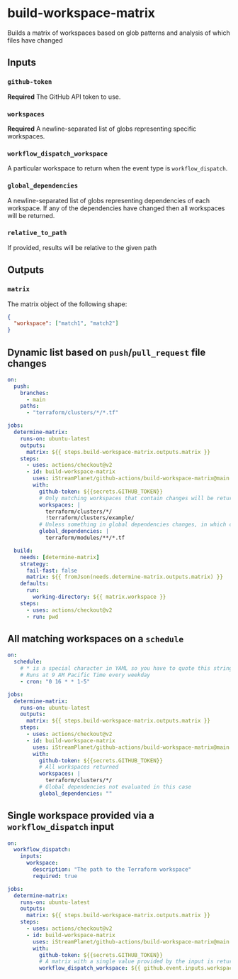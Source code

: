 # build-workspace-matrix

Builds a matrix of workspaces based on glob patterns and analysis of which files have changed

## Inputs

### `github-token`

**Required** The GitHub API token to use.

### `workspaces`

**Required** A newline-separated list of globs representing specific workspaces.

### `workflow_dispatch_workspace`

A particular workspace to return when the event type is `workflow_dispatch`.

### `global_dependencies`

A newline-separated list of globs representing dependencies of each workspace. If any of the dependencies have changed then all workspaces will be returned.

### `relative_to_path`

If provided, results will be relative to the given path

## Outputs

### `matrix`

The matrix object of the following shape:

```json
{
  "workspace": ["match1", "match2"]
}
```

## Dynamic list based on `push`/`pull_request` file changes

```yaml
on:
  push:
    branches:
      - main
    paths:
      - "terraform/clusters/*/*.tf"

jobs:
  determine-matrix:
    runs-on: ubuntu-latest
    outputs:
      matrix: ${{ steps.build-workspace-matrix.outputs.matrix }}
    steps:
      - uses: actions/checkout@v2
      - id: build-workspace-matrix
        uses: iStreamPlanet/github-actions/build-workspace-matrix@main
        with:
          github-token: ${{secrets.GITHUB_TOKEN}}
          # Only matching workspaces that contain changes will be returned (except for /example, which is excluded)
          workspaces: |
            terraform/clusters/*/
            !terraform/clusters/example/
          # Unless something in global dependencies changes, in which case all workspaces are returned
          global_dependencies: |
            terraform/modules/**/*.tf

  build:
    needs: [determine-matrix]
    strategy:
      fail-fast: false
      matrix: ${{ fromJson(needs.determine-matrix.outputs.matrix) }}
    defaults:
      run:
        working-directory: ${{ matrix.workspace }}
    steps:
      - uses: actions/checkout@v2
      - run: pwd
```

## All matching workspaces on a `schedule`

```yaml
on:
  schedule:
    # * is a special character in YAML so you have to quote this string
    # Runs at 9 AM Pacific Time every weekday
    - cron: "0 16 * * 1-5"

jobs:
  determine-matrix:
    runs-on: ubuntu-latest
    outputs:
      matrix: ${{ steps.build-workspace-matrix.outputs.matrix }}
    steps:
      - uses: actions/checkout@v2
      - id: build-workspace-matrix
        uses: iStreamPlanet/github-actions/build-workspace-matrix@main
        with:
          github-token: ${{secrets.GITHUB_TOKEN}}
          # All workspaces returned
          workspaces: |
            terraform/clusters/*/
          # Global dependencies not evaluated in this case
          global_dependencies: ""
```

## Single workspace provided via a `workflow_dispatch` input

```yaml
on:
  workflow_dispatch:
    inputs:
      workspace:
        description: "The path to the Terraform workspace"
        required: true

jobs:
  determine-matrix:
    runs-on: ubuntu-latest
    outputs:
      matrix: ${{ steps.build-workspace-matrix.outputs.matrix }}
    steps:
      - uses: actions/checkout@v2
      - id: build-workspace-matrix
        uses: iStreamPlanet/github-actions/build-workspace-matrix@main
        with:
          github-token: ${{secrets.GITHUB_TOKEN}}
          # A matrix with a single value provided by the input is returned
          workflow_dispatch_workspace: ${{ github.event.inputs.workspace }}
```
